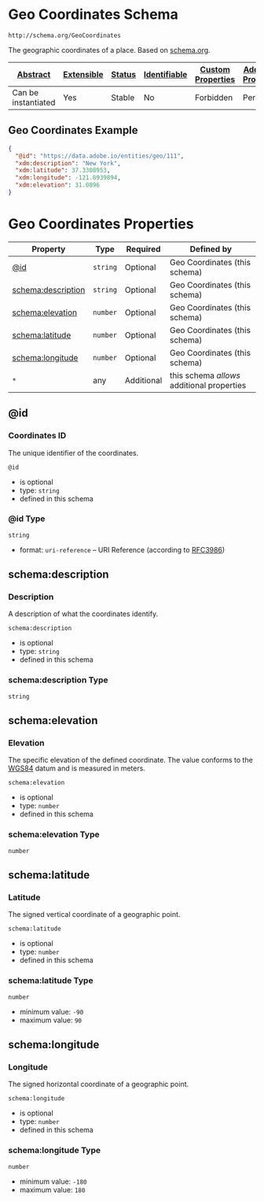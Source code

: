 
# Geo Coordinates Schema

```
http://schema.org/GeoCoordinates
```

The geographic coordinates of a place. Based on [schema.org](http://schema.org/GeoCoordinates).

| [Abstract](../../../abstract.md) | [Extensible](../../../extensions.md) | [Status](../../../status.md) | [Identifiable](../../../id.md) | [Custom Properties](../../../extensions.md) | [Additional Properties](../../../extensions.md) | Defined In |
|----------------------------------|--------------------------------------|------------------------------|--------------------------------|---------------------------------------------|-------------------------------------------------|------------|
| Can be instantiated | Yes | Stable | No | Forbidden | Permitted | [external/schema/geocoordinates.schema.json](external/schema/geocoordinates.schema.json) |

## Geo Coordinates Example
```json
{
  "@id": "https://data.adobe.io/entities/geo/111",
  "xdm:description": "New York",
  "xdm:latitude": 37.3308953,
  "xdm:longitude": -121.8939894,
  "xdm:elevation": 31.0896
}
```

# Geo Coordinates Properties

| Property | Type | Required | Defined by |
|----------|------|----------|------------|
| [@id](#id) | `string` | Optional | Geo Coordinates (this schema) |
| [schema:description](#schemadescription) | `string` | Optional | Geo Coordinates (this schema) |
| [schema:elevation](#schemaelevation) | `number` | Optional | Geo Coordinates (this schema) |
| [schema:latitude](#schemalatitude) | `number` | Optional | Geo Coordinates (this schema) |
| [schema:longitude](#schemalongitude) | `number` | Optional | Geo Coordinates (this schema) |
| `*` | any | Additional | this schema *allows* additional properties |

## @id
### Coordinates ID

The unique identifier of the coordinates.

`@id`
* is optional
* type: `string`
* defined in this schema

### @id Type


`string`
* format: `uri-reference` – URI Reference (according to [RFC3986](https://tools.ietf.org/html/rfc3986))






## schema:description
### Description

A description of what the coordinates identify.

`schema:description`
* is optional
* type: `string`
* defined in this schema

### schema:description Type


`string`






## schema:elevation
### Elevation

The specific elevation of the defined coordinate. The value conforms to the [WGS84](http://gisgeography.com/wgs84-world-geodetic-system/) datum and is measured in meters.

`schema:elevation`
* is optional
* type: `number`
* defined in this schema

### schema:elevation Type


`number`






## schema:latitude
### Latitude

The signed vertical coordinate of a geographic point.

`schema:latitude`
* is optional
* type: `number`
* defined in this schema

### schema:latitude Type


`number`
* minimum value: `-90`
* maximum value: `90`





## schema:longitude
### Longitude

The signed horizontal coordinate of a geographic point.

`schema:longitude`
* is optional
* type: `number`
* defined in this schema

### schema:longitude Type


`number`
* minimum value: `-180`
* maximum value: `180`




